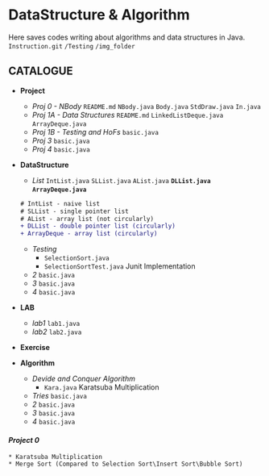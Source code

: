 # DataStructure & Algorithm
Here saves codes writing about algorithms and data structures in Java.  
`Instruction.git` `/Testing` `/img_folder`

## CATALOGUE
* **Project**
   * *Proj 0 - NBody* `README.md` `NBody.java` `Body.java` `StdDraw.java` `In.java`
   * *Proj 1A - Data Structures* `README.md` `LinkedListDeque.java` `ArrayDeque.java`
   * *Proj 1B - Testing and HoFs* `basic.java`
   * *Proj 3* `basic.java`
   * *Proj 4* `basic.java`
* **DataStructure**
   * *List* `IntList.java` `SLList.java` `AList.java` **`DLList.java`** **`ArrayDeque.java`**
   ```diff
   # IntList - naive list
   # SLList - single pointer list
   # AList - array list (not circularly)
   + DLList - double pointer list (circularly)
   + ArrayDeque - array list (circularly)
   ```
   * *Testing* 
     * `SelectionSort.java`
     * `SelectionSortTest.java` Junit Implementation
   * *2* `basic.java`
   * *3* `basic.java`
   * *4* `basic.java`
* **LAB**
   * *lab1* `lab1.java`
   * *lab2* `lab2.java`
   
* **Exercise**

* **Algorithm**
   * *Devide and Conquer Algorithm* 
      *  `Kara.java` Karatsuba Multiplication
   * *Tries* `basic.java`
   * *2* `basic.java`
   * *3* `basic.java`
   * *4* `basic.java`

#### ***Project 0***
    * Karatsuba Multiplication
    * Merge Sort (Compared to Selection Sort\Insert Sort\Bubble Sort)
